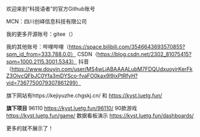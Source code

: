 欢迎来到“科技语者”的官方Github账号

MCN：四川创峄信息科技有限公司

我的更多开源账号：gitee（）

我的其他账号：哔哩哔哩（https://space.bilibili.com/3546643693570855?spm_id_from=333.788.0.0）
             CSDN（https://blog.csdn.net/2302_81075415?spm=1000.2115.3001.5343）
             抖音（https://www.douyin.com/user/MS4wLjABAAAALubM7FDQUdxuoyirKerFkZ3OivcQFbJC0Yfa3mDYSco-fvaFO0kax9l9ixPtRfyH?vid=7367750079307861299）
             
旗下网站有https://kejiyuzhe.chgskj.cn/ 和 https://kyst.luetg.fun/

**********旗下项目**********
96110   https://kyst.luetg.fun/96110/
90款游戏   https://kyst.luetg.fun/game/
数据看板演示    https://kyst.luetg.fun/dashboards/

更多的就不展示了！
